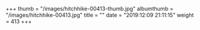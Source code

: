 +++
thumb = "/images/hitchhike-00413-thumb.jpg"
albumthumb = "/images/hitchhike-00413.jpg"
title = ""
date = "2019:12:09 21:11:15"
weight = 413
+++
